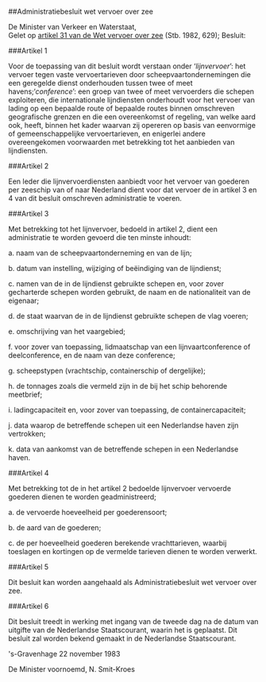 <meta http-equiv='Content-Type' content='text/html; charset=utf-8' />

##Administratiebesluit wet vervoer over zee

De Minister van Verkeer en Waterstaat,  
Gelet op [artikel 31 van de Wet vervoer over zee](../../../../../../../wet/wet/vervoer/over/zee/BWBR0003528/README.md) (Stb. 1982, 629);
Besluit:    

###Artikel  1  

Voor de toepassing van dit besluit wordt verstaan onder ‘*lijnvervoer*’: het vervoer tegen vaste vervoertarieven door scheepvaartondernemingen die een geregelde dienst onderhouden tussen twee of meet havens;‘*conference*’: een groep van twee of meet vervoerders die schepen exploiteren, die internationale lijndiensten onderhoudt voor het vervoer van lading op een bepaalde route of bepaalde routes binnen omschreven geografische grenzen en die een overeenkomst of regeling, van welke aard ook, heeft, binnen het kader waarvan zij opereren op basis van eenvormige of gemeenschappelijke vervoertarieven, en enigerlei andere overeengekomen voorwaarden met betrekking tot het aanbieden van lijndiensten. 

###Artikel  2  

Een leder die lijnvervoerdiensten aanbiedt voor het vervoer van goederen per zeeschip van of naar Nederland dient voor dat vervoer de in artikel 3 en 4 van dit besluit omschreven administratie te voeren. 

###Artikel  3  

Met betrekking tot het lijnvervoer, bedoeld in artikel 2, dient een administratie te worden gevoerd die ten minste inhoudt: 

a. naam van de scheepvaartonderneming en van de lijn; 

b. datum van instelling, wijziging of beëindiging van de lijndienst; 

c. namen van de in de lijndienst gebruikte schepen en, voor zover gecharterde schepen worden gebruikt, de naam en de nationaliteit van de eigenaar; 

d. de staat waarvan de in de lijndienst gebruikte schepen de vlag voeren; 

e. omschrijving van het vaargebied; 

f. voor zover van toepassing, lidmaatschap van een lijnvaartconference of deelconference, en de naam van deze conference; 

g. scheepstypen (vrachtschip, containerschip of dergelijke); 

h. de tonnages zoals die vermeld zijn in de bij het schip behorende meetbrief; 

i. ladingcapaciteit en, voor zover van toepassing, de containercapaciteit; 

j. data waarop de betreffende schepen uit een Nederlandse haven zijn vertrokken; 

k. data van aankomst van de betreffende schepen in een Nederlandse haven.  

###Artikel  4  

Met betrekking tot de in het artikel 2 bedoelde lijnvervoer vervoerde goederen dienen te worden geadministreerd; 

a. de vervoerde hoeveelheid per goederensoort; 

b. de aard van de goederen; 

c. de per hoeveelheid goederen berekende vrachttarieven, waarbij toeslagen en kortingen op de vermelde tarieven dienen te worden verwerkt.  

###Artikel  5  

Dit besluit kan worden aangehaald als Administratiebesluit wet vervoer over zee. 

###Artikel  6  

Dit besluit treedt in werking met ingang van de tweede dag na de datum van uitgifte van de Nederlandse Staatscourant, waarin het is geplaatst. Dit besluit zal worden bekend gemaakt in de Nederlandse Staatscourant. 

's-Gravenhage 
22 november 1983    

De 
Minister voornoemd, 
N. Smit-Kroes      
